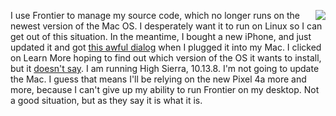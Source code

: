 <img src="http://scripting.com/images/2017/07/23/frontierBox.png" border="0" align="right">I use Frontier to manage my source code, which no longer runs on the newest version of the Mac OS. I desperately want it to run on Linux so I can get out of this situation. In the meantime, I bought a new iPhone, and just updated it and got <a href="http://scripting.com/images/2020/09/18/softwareUpdateDialog.png">this awful dialog</a> when I plugged it into my Mac. I clicked on Learn More hoping to find out which version of the OS it wants to install, but it <a href="https://support.apple.com/en-us/HT208831">doesn't say</a>. I am running High Sierra, 10.13.8. I'm not going to update the Mac. I guess that means I'll be relying on the new Pixel 4a more and more, because I can't give up my ability to run Frontier on my desktop. Not a good situation, but as they say it is what it is. 
